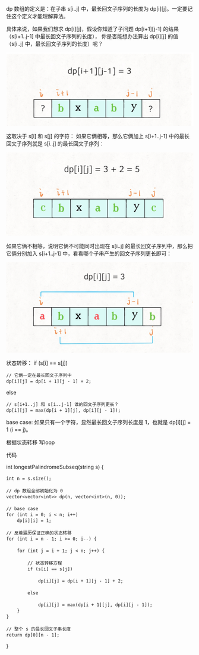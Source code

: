  dp 数组的定义是：在子串 s[i..j] 中，最长回文子序列的长度为 dp[i][j]。一定要记住这个定义才能理解算法。
 
 具体来说，如果我们想求 dp[i][j]，假设你知道了子问题 dp[i+1][j-1] 的结果（s[i+1..j-1] 中最长回文子序列的长度），
 你是否能想办法算出 dp[i][j] 的值（s[i..j] 中，最长回文子序列的长度）呢？
 
 ![lps1](../img/lps1.png)
 
 这取决于 s[i] 和 s[j] 的字符：
如果它俩相等，那么它俩加上 s[i+1..j-1] 中的最长回文子序列就是 s[i..j] 的最长回文子序列：
 
 ![lps2](../img/lps2.png)
 
 如果它俩不相等，说明它俩不可能同时出现在 s[i..j] 的最长回文子序列中，那么把它俩分别加入 s[i+1..j-1] 中，看看哪个子串产生的回文子序列更长即可：
 
 ![lps3](../img/lps3.png)
 
 
状态转移：
if (s[i] == s[j])
    
    // 它俩一定在最长回文子序列中
    dp[i][j] = dp[i + 1][j - 1] + 2;
else
    
    // s[i+1..j] 和 s[i..j-1] 谁的回文子序列更长？
    dp[i][j] = max(dp[i + 1][j], dp[i][j - 1]);

base case:
如果只有一个字符，显然最长回文子序列长度是 1，也就是 dp[i][j] = 1 (i == j)。


根据状态转移 写loop


代码

int longestPalindromeSubseq(string s) {

    int n = s.size();

    // dp 数组全部初始化为 0
    vector<vector<int>> dp(n, vector<int>(n, 0));
    
    // base case
    for (int i = 0; i < n; i++)
        dp[i][i] = 1;
        
    // 反着遍历保证正确的状态转移
    for (int i = n - 1; i >= 0; i--) {
    
        for (int j = i + 1; j < n; j++) {
        
            // 状态转移方程
            if (s[i] == s[j])
            
                dp[i][j] = dp[i + 1][j - 1] + 2;
                
            else
            
                dp[i][j] = max(dp[i + 1][j], dp[i][j - 1]);
        }
    }
    
    // 整个 s 的最长回文子串长度
    return dp[0][n - 1];
}

